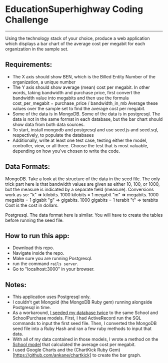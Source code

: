 
# EducationSuperhighway Coding Challenge
--------------------------------------

Using the technology stack of your choice, produce a web application which displays
a bar chart of the average cost per megabit for each organization in the sample set.

## Requirements:

- The X axis should show BEN, which is the Billed Entity Number of the organization, a unique number
- The Y axis should show average (mean) cost per megabit. In other words, taking bandwidth and purchase price,
first convert the bandwidth value into megabits and then use the formula
cost_per_megabit = purchase_price / bandwidth_in_mb
 Average these values over the sample set to find the average cost per megabit.
- Some of the data is in MongoDB. Some of the data is in postgresql. The data is
not in the same format in each database,
but the bar chart should show data from both data sources.
- To start, install mongodb and postgresql and use seed.js and seed.sql,
respectively, to populate the databases
- Additionally, write at least one test case, testing either the model, controller, view, or all three.
Choose the test that is most valuable, depending on how you've chosen to write the code.

## Data Formats:

MongoDB. Take a look at the structure of the data in the seed file. The only trick part here is that
bandwidth values are given as either 10, 100, or 1000, but the measure is indicated by a separate field (measure).
Conversions work as so:
"k" => kilobits. 1000 kilobits = 1 megabit
"m" => megabits. 1000 megabits = 1 gigabit
"g" => gigabits. 1000 gigabits = 1 terabit
"t" => terabits
Cost is the cost in dollars.

Postgresql. The data format here is similar. You will have to create the tables before running the seed file.

## How to run this app:
* Download this repo.
* Navigate inside the repo.
* Make sure you are running Postgresql.
* run the command `rails server`.
* Go to "localhost:3000" in your browser.


## Notes:

* This application uses Postgresql only.
* I couldn't get Mongoid (the MongoDB Ruby gem) running alongside Postgresql in time.
* As a workaround, [I seeded my database twice](db/seeds.rb) to the same School and SchoolPurchase models.
First, I had ActiveRecord run the SQL commands to input the first seed file.
Then, I converted the MongoDB seed file into a Ruby Hash
and ran a few ruby methods to input that data.
* With all of my data contained in those models, I wrote a method on the [School model](app/models/school.rb) that calculated the average cost per megabit.
* I used Google Charts and the (ChartKick Ruby Gem)[https://github.com/ankane/chartkick] to create the bar graph.
